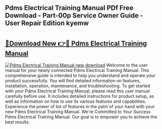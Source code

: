 ## Pdms Electrical Training Manual PDf Free Download - Part-00p Service Owner Guide - User Repair Edition kyemw

# <h2><a href="http://bc47944.oget.top/?id=Pdms+Electrical+Training+Manual">🔗Download New 👉🔴 Pdms Electrical Training Manual</a></h2>

[![Pdms Electrical Training Manual new download](https://i.imgur.com/5g1atiW.png)](http://bc47944.oget.top/?id=Pdms+Electrical+Training+Manual)
Welcome to the user manual for your newly connected Pdms Electrical Training Manual. This comprehensive guide is intended to help you understand and operate your product successfully. You will find detailed information on features, installation, operation, maintenance, and troubleshooting. To get started with your Pdms Electrical Training Manual, please read this user manual carefully before use. It includes detailed instructions for product setup, as well as information on how to use its various features and capabilities. Experience the power of list of features in the palm of your hand with your new Pdms Electrical Training Manual. We're Committed to Your Success Pdms Electrical Training Manual. Our goal is to empower you to achieve the best results.
